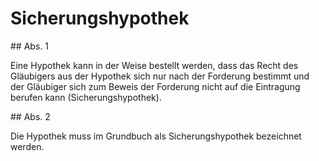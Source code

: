 # Sicherungshypothek



\#\# Abs. 1

 Eine Hypothek kann in der Weise bestellt werden, dass das Recht des Gläubigers aus der Hypothek sich nur nach der Forderung bestimmt und der Gläubiger sich zum Beweis der Forderung nicht auf die Eintragung berufen kann (Sicherungshypothek).

\#\# Abs. 2

 Die Hypothek muss im Grundbuch als Sicherungshypothek bezeichnet werden. 

